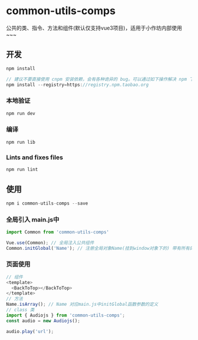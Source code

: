 # common-utils-comps

公共的类、指令、方法和组件(默认仅支持vue3项目)，适用于小作坊内部使用~~~

## 开发

``` javascript
npm install

// 建议不要直接使用 cnpm 安装依赖，会有各种诡异的 bug。可以通过如下操作解决 npm 下载速度慢的问题
npm install --registry=https://registry.npm.taobao.org
```

### 本地验证

``` javascript
npm run dev
```

### 编译

``` javascript
npm run lib
```

### Lints and fixes files

``` javascript
npm run lint
```

## 使用

``` javascript
npm i common-utils-comps --save
```

### 全局引入 main.js中

``` javascript
import Common from 'common-utils-comps'

Vue.use(Common); // 全局注入公共组件
Common.initGlobal('Name'); // 注册全局对象Name(挂到window对象下的) 带有所有的公共方法 （Name请自行定义，注意不要与其他全局变量冲突）
```

### 页面使用

``` javascript
// 组件
<template>
  <BackToTop></BackToTop>
</template>
// 方法
Name.isArray(); // Name 对应main.js中initGlobal函数参数的定义
// class 类
import { Audiojs } from 'common-utils-comps';
const audio = new Audiojs();

audio.play('url');
```
